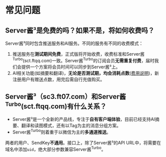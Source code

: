 # 常见问题

## Server酱³是免费的吗？如果不是，将如何收费吗？

Server酱³同时包含推送服务和AI服务。不同的服务有不同的收费模式：

1. 推送服务在**测试期间免费**，正式版将开始收费，收费标准和Server酱<sup>Turbo</sup>(sct.ftqq.com)一致。Server酱<sup>Turbo</sup>的订阅会员**无需重复付费**，届时我们会提供一个方案将会员时间可以同步到Server酱³上。
1. AI相关功能(如摘要和翻译)，**无论是否测试期，均会消耗点数**([费用说明](https://apijia.cn/doc))，新注册用户有赠送点数，用完后需自行充值购买。

## Server酱³（sc3.ft07.com）和Server酱<sup>Turbo</sup>(sct.ftqq.com)有什么关系？

- Server酱³是一个全新的产品线，专注于**自有客户端体验**，目前已经支持AI摘要、翻译和读图模式，还有以Tag为主的消息分组方案。
- Server酱<sup>Turbo</sup>则着重于以微信为主的**多通道推送**。

两者的用户、SendKey**不通用**。接口上，除了Server酱³的API URL中，将需要在域名中添加`uid`，绝大部分参数兼容Server酱<sup>Turbo</sup>。